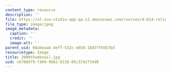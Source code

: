 ```yaml
---
content_type: resource
description: ''
file: https://ol-ocw-studio-app-qa.s3.amazonaws.com/courses/4-614-religious-architecture-and-islamic-cultures-fall-2002/c6780d79f4699bb2021605c3742f34d8_2009thumbnail.jpg
file_type: image/jpeg
image_metadata:
  caption: ''
  credit: ''
  image-alt: ''
parent_uid: 68abeaab-4eff-532c-e858-18d3ffb567bd
resourcetype: Image
title: 2009thumbnail.jpg
uid: c6780d79-f469-9bb2-0216-05c3742f34d8
---
```

